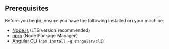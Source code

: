 ## Prerequisites

Before you begin, ensure you have the following installed on your machine:

- [Node.js](https://nodejs.org/) (LTS version recommended)
- [npm](https://www.npmjs.com/) (Node Package Manager)
- [Angular CLI](https://angular.io/cli) (`npm install -g @angular/cli`)
